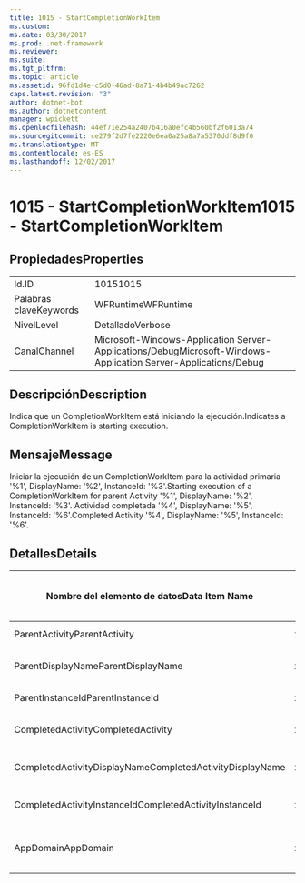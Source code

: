 ```yaml
---
title: 1015 - StartCompletionWorkItem
ms.custom: 
ms.date: 03/30/2017
ms.prod: .net-framework
ms.reviewer: 
ms.suite: 
ms.tgt_pltfrm: 
ms.topic: article
ms.assetid: 96fd1d4e-c5d0-46ad-8a71-4b4b49ac7262
caps.latest.revision: "3"
author: dotnet-bot
ms.author: dotnetcontent
manager: wpickett
ms.openlocfilehash: 44ef71e254a2407b416a0efc4b560bf2f6013a74
ms.sourcegitcommit: ce279f2d7fe2220e6ea0a25a8a7a5370ddf8d9f0
ms.translationtype: MT
ms.contentlocale: es-ES
ms.lasthandoff: 12/02/2017
---
```

# <a name="1015---startcompletionworkitem"></a><span data-ttu-id="f3541-102">1015 - StartCompletionWorkItem</span><span class="sxs-lookup"><span data-stu-id="f3541-102">1015 - StartCompletionWorkItem</span></span>
## <a name="properties"></a><span data-ttu-id="f3541-103">Propiedades</span><span class="sxs-lookup"><span data-stu-id="f3541-103">Properties</span></span>  
  
|||  
|-|-|  
|<span data-ttu-id="f3541-104">Id.</span><span class="sxs-lookup"><span data-stu-id="f3541-104">ID</span></span>|<span data-ttu-id="f3541-105">1015</span><span class="sxs-lookup"><span data-stu-id="f3541-105">1015</span></span>|  
|<span data-ttu-id="f3541-106">Palabras clave</span><span class="sxs-lookup"><span data-stu-id="f3541-106">Keywords</span></span>|<span data-ttu-id="f3541-107">WFRuntime</span><span class="sxs-lookup"><span data-stu-id="f3541-107">WFRuntime</span></span>|  
|<span data-ttu-id="f3541-108">Nivel</span><span class="sxs-lookup"><span data-stu-id="f3541-108">Level</span></span>|<span data-ttu-id="f3541-109">Detallado</span><span class="sxs-lookup"><span data-stu-id="f3541-109">Verbose</span></span>|  
|<span data-ttu-id="f3541-110">Canal</span><span class="sxs-lookup"><span data-stu-id="f3541-110">Channel</span></span>|<span data-ttu-id="f3541-111">Microsoft-Windows-Application Server-Applications/Debug</span><span class="sxs-lookup"><span data-stu-id="f3541-111">Microsoft-Windows-Application Server-Applications/Debug</span></span>|  
  
## <a name="description"></a><span data-ttu-id="f3541-112">Descripción</span><span class="sxs-lookup"><span data-stu-id="f3541-112">Description</span></span>  
 <span data-ttu-id="f3541-113">Indica que un CompletionWorkItem está iniciando la ejecución.</span><span class="sxs-lookup"><span data-stu-id="f3541-113">Indicates a CompletionWorkItem is starting execution.</span></span>  
  
## <a name="message"></a><span data-ttu-id="f3541-114">Mensaje</span><span class="sxs-lookup"><span data-stu-id="f3541-114">Message</span></span>  
 <span data-ttu-id="f3541-115">Iniciar la ejecución de un CompletionWorkItem para la actividad primaria '%1', DisplayName: '%2', InstanceId: '%3'.</span><span class="sxs-lookup"><span data-stu-id="f3541-115">Starting execution of a CompletionWorkItem for parent Activity '%1', DisplayName: '%2', InstanceId: '%3'.</span></span> <span data-ttu-id="f3541-116">Actividad completada '%4', DisplayName: '%5', InstanceId: '%6'.</span><span class="sxs-lookup"><span data-stu-id="f3541-116">Completed Activity '%4', DisplayName: '%5', InstanceId: '%6'.</span></span>  
  
## <a name="details"></a><span data-ttu-id="f3541-117">Detalles</span><span class="sxs-lookup"><span data-stu-id="f3541-117">Details</span></span>  
  
|<span data-ttu-id="f3541-118">Nombre del elemento de datos</span><span class="sxs-lookup"><span data-stu-id="f3541-118">Data Item Name</span></span>|<span data-ttu-id="f3541-119">Tipo del elemento de datos</span><span class="sxs-lookup"><span data-stu-id="f3541-119">Data Item Type</span></span>|<span data-ttu-id="f3541-120">Descripción</span><span class="sxs-lookup"><span data-stu-id="f3541-120">Description</span></span>|  
|--------------------|--------------------|-----------------|  
|<span data-ttu-id="f3541-121">ParentActivity</span><span class="sxs-lookup"><span data-stu-id="f3541-121">ParentActivity</span></span>|<span data-ttu-id="f3541-122">xs:string</span><span class="sxs-lookup"><span data-stu-id="f3541-122">xs:string</span></span>|<span data-ttu-id="f3541-123">Nombre del tipo de la actividad principal.</span><span class="sxs-lookup"><span data-stu-id="f3541-123">The type name of the parent activity.</span></span>|  
|<span data-ttu-id="f3541-124">ParentDisplayName</span><span class="sxs-lookup"><span data-stu-id="f3541-124">ParentDisplayName</span></span>|<span data-ttu-id="f3541-125">xs:string</span><span class="sxs-lookup"><span data-stu-id="f3541-125">xs:string</span></span>|<span data-ttu-id="f3541-126">Identificación y nombre para mostrar de la actividad principal.</span><span class="sxs-lookup"><span data-stu-id="f3541-126">The display name of the parent activity.</span></span>|  
|<span data-ttu-id="f3541-127">ParentInstanceId</span><span class="sxs-lookup"><span data-stu-id="f3541-127">ParentInstanceId</span></span>|<span data-ttu-id="f3541-128">xs:string</span><span class="sxs-lookup"><span data-stu-id="f3541-128">xs:string</span></span>|<span data-ttu-id="f3541-129">Identificador de instancia de la actividad principal.</span><span class="sxs-lookup"><span data-stu-id="f3541-129">The instance id of the parent activity.</span></span>|  
|<span data-ttu-id="f3541-130">CompletedActivity</span><span class="sxs-lookup"><span data-stu-id="f3541-130">CompletedActivity</span></span>|<span data-ttu-id="f3541-131">xs:string</span><span class="sxs-lookup"><span data-stu-id="f3541-131">xs:string</span></span>|<span data-ttu-id="f3541-132">El nombre del tipo de la actividad que se completó.</span><span class="sxs-lookup"><span data-stu-id="f3541-132">The type name of the completed activity.</span></span>|  
|<span data-ttu-id="f3541-133">CompletedActivityDisplayName</span><span class="sxs-lookup"><span data-stu-id="f3541-133">CompletedActivityDisplayName</span></span>|<span data-ttu-id="f3541-134">xs:string</span><span class="sxs-lookup"><span data-stu-id="f3541-134">xs:string</span></span>|<span data-ttu-id="f3541-135">Nombre para mostrar de la actividad que se ha completado.</span><span class="sxs-lookup"><span data-stu-id="f3541-135">The display name of the completed activity.</span></span>|  
|<span data-ttu-id="f3541-136">CompletedActivityInstanceId</span><span class="sxs-lookup"><span data-stu-id="f3541-136">CompletedActivityInstanceId</span></span>|<span data-ttu-id="f3541-137">xs:string</span><span class="sxs-lookup"><span data-stu-id="f3541-137">xs:string</span></span>|<span data-ttu-id="f3541-138">Identificador de instancia de la actividad que se ha completado.</span><span class="sxs-lookup"><span data-stu-id="f3541-138">The instance id of the completed activity.</span></span>|  
|<span data-ttu-id="f3541-139">AppDomain</span><span class="sxs-lookup"><span data-stu-id="f3541-139">AppDomain</span></span>|<span data-ttu-id="f3541-140">xs:string</span><span class="sxs-lookup"><span data-stu-id="f3541-140">xs:string</span></span>|<span data-ttu-id="f3541-141">La cadena devuelta por AppDomain.CurrentDomain.FriendlyName.</span><span class="sxs-lookup"><span data-stu-id="f3541-141">The string returned by AppDomain.CurrentDomain.FriendlyName.</span></span>|
